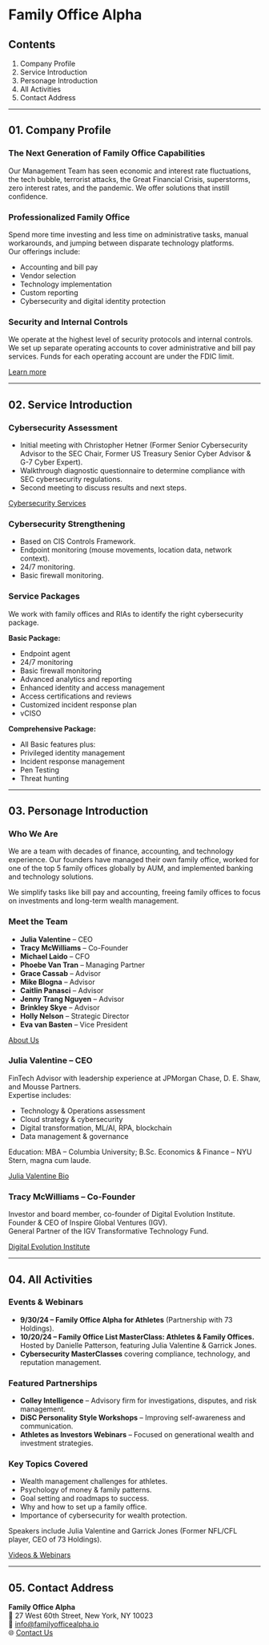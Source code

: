 
# Family Office Alpha

## Contents
1. Company Profile  
2. Service Introduction  
3. Personage Introduction  
4. All Activities  
5. Contact Address  

---

## 01. Company Profile  

### The Next Generation of Family Office Capabilities
Our Management Team has seen economic and interest rate fluctuations, the tech bubble, terrorist attacks, the Great Financial Crisis, superstorms, zero interest rates, and the pandemic. We offer solutions that instill confidence.

### Professionalized Family Office
Spend more time investing and less time on administrative tasks, manual workarounds, and jumping between disparate technology platforms.  
Our offerings include:  
- Accounting and bill pay  
- Vendor selection  
- Technology implementation  
- Custom reporting  
- Cybersecurity and digital identity protection  

### Security and Internal Controls
We operate at the highest level of security protocols and internal controls. We set up separate operating accounts to cover administrative and bill pay services. Funds for each operating account are under the FDIC limit.  

[Learn more](https://web.archive.org/web/20240830114844/https://www.foalpha.com/)  

---

## 02. Service Introduction  

### Cybersecurity Assessment
- Initial meeting with Christopher Hetner (Former Senior Cybersecurity Advisor to the SEC Chair, Former US Treasury Senior Cyber Advisor & G-7 Cyber Expert).  
- Walkthrough diagnostic questionnaire to determine compliance with SEC cybersecurity regulations.  
- Second meeting to discuss results and next steps.  

[Cybersecurity Services](https://www.foalpha.com/cybersecurity-services)  

### Cybersecurity Strengthening
- Based on CIS Controls Framework.  
- Endpoint monitoring (mouse movements, location data, network context).  
- 24/7 monitoring.  
- Basic firewall monitoring.  

### Service Packages
We work with family offices and RIAs to identify the right cybersecurity package.  

**Basic Package:**  
- Endpoint agent  
- 24/7 monitoring  
- Basic firewall monitoring  
- Advanced analytics and reporting  
- Enhanced identity and access management  
- Access certifications and reviews  
- Customized incident response plan  
- vCISO  

**Comprehensive Package:**  
- All Basic features plus:  
- Privileged identity management  
- Incident response management  
- Pen Testing  
- Threat hunting  

---

## 03. Personage Introduction  

### Who We Are
We are a team with decades of finance, accounting, and technology experience. Our founders have managed their own family office, worked for one of the top 5 family offices globally by AUM, and implemented banking and technology solutions.  

We simplify tasks like bill pay and accounting, freeing family offices to focus on investments and long-term wealth management.  

### Meet the Team
- **Julia Valentine** – CEO  
- **Tracy McWilliams** – Co-Founder  
- **Michael Laido** – CFO  
- **Phoebe Van Tran** – Managing Partner  
- **Grace Cassab** – Advisor  
- **Mike Blogna** – Advisor  
- **Caitlin Panasci** – Advisor  
- **Jenny Trang Nguyen** – Advisor  
- **Brinkley Skye** – Advisor  
- **Holly Nelson** – Strategic Director  
- **Eva van Basten** – Vice President  

[About Us](https://web.archive.org/web/20230722114410/https://www.foalpha.com/about)  

### Julia Valentine – CEO
FinTech Advisor with leadership experience at JPMorgan Chase, D. E. Shaw, and Mousse Partners.  
Expertise includes:  
- Technology & Operations assessment
- Cloud strategy & cybersecurity  
- Digital transformation, ML/AI, RPA, blockchain  
- Data management & governance  

Education: MBA – Columbia University; B.Sc. Economics & Finance – NYU Stern, magna cum laude.  

[Julia Valentine Bio](https://www.alphamille.com/julia-valentine-bio)  

### Tracy McWilliams – Co-Founder
Investor and board member, co-founder of Digital Evolution Institute.  
Founder & CEO of Inspire Global Ventures (IGV).  
General Partner of the IGV Transformative Technology Fund.  

[Digital Evolution Institute](https://www.digitalevolution.institute/team)  

---

## 04. All Activities  

### Events & Webinars
- **9/30/24 – Family Office Alpha for Athletes** (Partnership with 73 Holdings).  
- **10/20/24 – Family Office List MasterClass: Athletes & Family Offices.** Hosted by Danielle Patterson, featuring Julia Valentine & Garrick Jones.  
- **Cybersecurity MasterClasses** covering compliance, technology, and reputation management.  

### Featured Partnerships
- **Colley Intelligence** – Advisory firm for investigations, disputes, and risk management.  
- **DiSC Personality Style Workshops** – Improving self-awareness and communication.  
- **Athletes as Investors Webinars** – Focused on generational wealth and investment strategies.  

### Key Topics Covered
- Wealth management challenges for athletes.  
- Psychology of money & family patterns.  
- Goal setting and roadmaps to success.  
- Why and how to set up a family office.  
- Importance of cybersecurity for wealth protection.  

Speakers include Julia Valentine and Garrick Jones (Former NFL/CFL player, CEO of 73 Holdings).  

[Videos & Webinars](https://www.foalpha.com/videos)  

---

## 05. Contact Address  

**Family Office Alpha**  
📍 27 West 60th Street, New York, NY 10023  
📧 info@familyofficealpha.io  
🌐 [Contact Us](https://www.foalpha.com/contact)  
